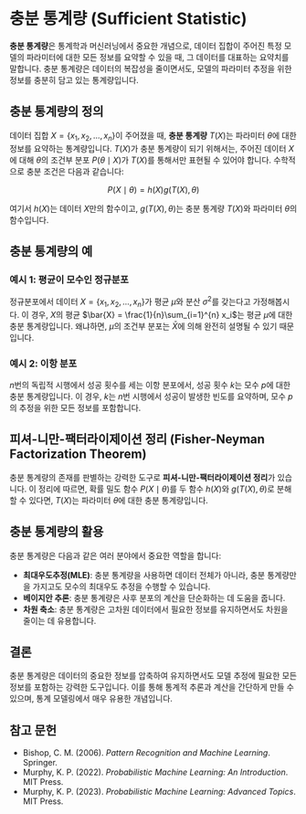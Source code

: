 # 충분 통계량 (Sufficient Statistic)

**충분 통계량**은 통계학과 머신러닝에서 중요한 개념으로, 데이터 집합이 주어진 특정 모델의 파라미터에 대한 모든 정보를 요약할 수 있을 때, 그 데이터를 대표하는 요약치를 말합니다. 충분 통계량은 데이터의 복잡성을 줄이면서도, 모델의 파라미터 추정을 위한 정보를 충분히 담고 있는 통계량입니다.

## 충분 통계량의 정의

데이터 집합 $X = \{x_1, x_2, \dots, x_n\}$이 주어졌을 때, **충분 통계량** $T(X)$는 파라미터 $\theta$에 대한 정보를 요약하는 통계량입니다. $T(X)$가 충분 통계량이 되기 위해서는, 주어진 데이터 $X$에 대해 $\theta$의 조건부 분포 $P(\theta \mid X)$가 $T(X)$를 통해서만 표현될 수 있어야 합니다. 수학적으로 충분 조건은 다음과 같습니다:

$$
P(X \mid \theta) = h(X) g(T(X), \theta)
$$

여기서 $h(X)$는 데이터 $X$만의 함수이고, $g(T(X), \theta)$는 충분 통계량 $T(X)$와 파라미터 $\theta$의 함수입니다.

## 충분 통계량의 예

### 예시 1: 평균이 모수인 정규분포

정규분포에서 데이터 $X = \{x_1, x_2, \dots, x_n\}$가 평균 $\mu$와 분산 $\sigma^2$를 갖는다고 가정해봅시다. 이 경우, $X$의 평균 $\bar{X} = \frac{1}{n}\sum_{i=1}^{n} x_i$는 평균 $\mu$에 대한 충분 통계량입니다. 왜냐하면, $\mu$의 조건부 분포는 $\bar{X}$에 의해 완전히 설명될 수 있기 때문입니다.

### 예시 2: 이항 분포

$n$번의 독립적 시행에서 성공 횟수를 세는 이항 분포에서, 성공 횟수 $k$는 모수 $p$에 대한 충분 통계량입니다. 이 경우, $k$는 $n$번 시행에서 성공이 발생한 빈도를 요약하며, 모수 $p$의 추정을 위한 모든 정보를 포함합니다.

## 피셔-니만-팩터라이제이션 정리 (Fisher-Neyman Factorization Theorem)

충분 통계량의 존재를 판별하는 강력한 도구로 **피셔-니만-팩터라이제이션 정리**가 있습니다. 이 정리에 따르면, 확률 밀도 함수 $P(X \mid \theta)$를 두 함수 $h(X)$와 $g(T(X), \theta)$로 분해할 수 있다면, $T(X)$는 파라미터 $\theta$에 대한 충분 통계량입니다.

## 충분 통계량의 활용

충분 통계량은 다음과 같은 여러 분야에서 중요한 역할을 합니다:

- **최대우도추정(MLE)**: 충분 통계량을 사용하면 데이터 전체가 아니라, 충분 통계량만을 가지고도 모수의 최대우도 추정을 수행할 수 있습니다.
- **베이지안 추론**: 충분 통계량은 사후 분포의 계산을 단순화하는 데 도움을 줍니다.
- **차원 축소**: 충분 통계량은 고차원 데이터에서 필요한 정보를 유지하면서도 차원을 줄이는 데 유용합니다.

## 결론

충분 통계량은 데이터의 중요한 정보를 압축하여 유지하면서도 모델 추정에 필요한 모든 정보를 포함하는 강력한 도구입니다. 이를 통해 통계적 추론과 계산을 간단하게 만들 수 있으며, 통계 모델링에서 매우 유용한 개념입니다.

## 참고 문헌

- Bishop, C. M. (2006). *Pattern Recognition and Machine Learning*. Springer.
- Murphy, K. P. (2022). *Probabilistic Machine Learning: An Introduction*. MIT Press.
- Murphy, K. P. (2023). *Probabilistic Machine Learning: Advanced Topics*. MIT Press.
